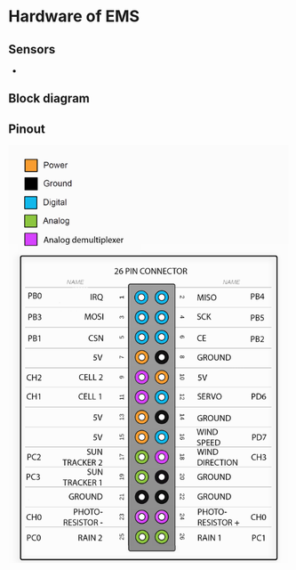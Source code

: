 Hardware of EMS
===============

Sensors
-------------------

* 


Block diagram
--------------


Pinout
----------------
![EMS 26 pin connector pinout](https://github.com/Ewlbo/Environmental-Monitoring-System/blob/master/Hardware/pinout.png)